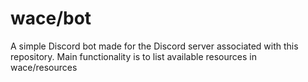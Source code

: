 # wace/bot
A simple Discord bot made for the Discord server associated with this repository.
Main functionality is to list available resources in wace/resources
